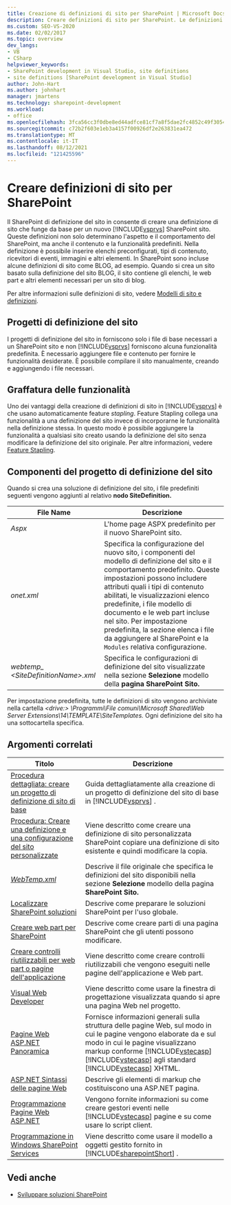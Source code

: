 ```yaml
---
title: Creazione di definizioni di sito per SharePoint | Microsoft Docs
description: Creare definizioni di sito per SharePoint. Le definizioni del sito determinano l'aspetto e il comportamento SharePoint sito e il relativo contenuto e funzionalità predefiniti.
ms.custom: SEO-VS-2020
ms.date: 02/02/2017
ms.topic: overview
dev_langs:
- VB
- CSharp
helpviewer_keywords:
- SharePoint development in Visual Studio, site definitions
- site definitions [SharePoint development in Visual Studio]
author: John-Hart
ms.author: johnhart
manager: jmartens
ms.technology: sharepoint-development
ms.workload:
- office
ms.openlocfilehash: 3fca56cc3f0dbe8ed44adfce81cf7a8f5dae2fc4852c49f305473f20f4e9c747
ms.sourcegitcommit: c72b2f603e1eb3a4157f00926df2e263831ea472
ms.translationtype: MT
ms.contentlocale: it-IT
ms.lasthandoff: 08/12/2021
ms.locfileid: "121425596"
---
```

# <a name="create-site-definitions-for-sharepoint"></a>Creare definizioni di sito per SharePoint
  Il SharePoint di definizione del sito in consente di creare una definizione di sito che funge da base per un nuovo [!INCLUDE[vsprvs](../sharepoint/includes/vsprvs-md.md)] SharePoint sito.  Queste definizioni non solo determinano l'aspetto e il comportamento del SharePoint, ma anche il contenuto e la funzionalità predefiniti. Nella definizione è possibile inserire elenchi preconfigurati, tipi di contenuto, ricevitori di eventi, immagini e altri elementi. In SharePoint sono incluse alcune definizioni di sito come BLOG, ad esempio. Quando si crea un sito basato sulla definizione del sito BLOG, il sito contiene gli elenchi, le web part e altri elementi necessari per un sito di blog.

 Per altre informazioni sulle definizioni di sito, vedere [Modelli di sito e definizioni](/previous-versions/office/developer/sharepoint-2010/ms434313(v=office.14)).

## <a name="site-definition-projects"></a>Progetti di definizione del sito
 I progetti di definizione del sito in forniscono solo i file di base necessari a un SharePoint sito e non [!INCLUDE[vsprvs](../sharepoint/includes/vsprvs-md.md)] forniscono alcuna funzionalità predefinita. È necessario aggiungere file e contenuto per fornire le funzionalità desiderate. È possibile compilare il sito manualmente, creando e aggiungendo i file necessari.

## <a name="feature-stapling"></a>Graffatura delle funzionalità
 Uno dei vantaggi della creazione di definizioni di sito in [!INCLUDE[vsprvs](../sharepoint/includes/vsprvs-md.md)] è che usano automaticamente feature *stapling*. Feature Stapling collega una funzionalità a una definizione del sito invece di incorporarne le funzionalità nella definizione stessa. In questo modo è possibile aggiungere la funzionalità a qualsiasi sito creato usando la definizione del sito senza modificare la definizione del sito originale. Per altre informazioni, vedere [Feature Stapling](/previous-versions/office/developer/sharepoint-2007/bb861862(v=office.12)).

## <a name="site-definition-project-components"></a>Componenti del progetto di definizione del sito
 Quando si crea una soluzione di definizione del sito, i file predefiniti seguenti vengono aggiunti al relativo **nodo SiteDefinition.**

|File Name|Descrizione|
|---------------|-----------------|
|*Aspx*|L'home page ASPX predefinito per il nuovo SharePoint sito.|
|*onet.xml*|Specifica la configurazione del nuovo sito, i componenti del modello di definizione del sito e il comportamento predefinito. Queste impostazioni possono includere attributi quali i tipi di contenuto abilitati, le visualizzazioni elenco predefinite, i file modello di documento e le web part incluse nel sito. Per impostazione predefinita, la sezione elenca i file da aggiungere al SharePoint e la `Modules` relativa configurazione.|
|*webtemp_ \<SiteDefinitionName>.xml*|Specifica le configurazioni di definizione del sito visualizzate nella sezione **Selezione** modello della **pagina SharePoint Sito.**|

 Per impostazione predefinita, tutte le definizioni di sito vengono archiviate nella cartella *\<drive:> \Programmi\File comuni\Microsoft Shared\Web Server Extensions\14\TEMPLATE\SiteTemplates.* Ogni definizione del sito ha una sottocartella specifica.

## <a name="related-topics"></a>Argomenti correlati

|Titolo|Descrizione|
|-----------|-----------------|
|[Procedura dettagliata: creare un progetto di definizione di sito di base](../sharepoint/walkthrough-create-a-basic-site-definition-project.md)|Guida dettagliatamente alla creazione di un progetto di definizione del sito di base in [!INCLUDE[vsprvs](../sharepoint/includes/vsprvs-md.md)] .|
|[Procedura: Creare una definizione e una configurazione del sito personalizzate](/previous-versions/office/developer/sharepoint-2010/ms454677(v=office.14))|Viene descritto come creare una definizione di sito personalizzata SharePoint copiare una definizione di sito esistente e quindi modificare la copia.|
|[*WebTemp.xml*](/previous-versions/office/developer/sharepoint-2010/ms447717(v=office.14))|Descrive il file originale che specifica le definizioni del sito disponibili nella sezione **Selezione** modello della pagina **SharePoint Sito.**|
|[Localizzare SharePoint soluzioni](../sharepoint/localizing-sharepoint-solutions.md)|Descrive come preparare le soluzioni SharePoint per l'uso globale.|
|[Creare web part per SharePoint](../sharepoint/creating-web-parts-for-sharepoint.md)|Descrive come creare parti di una pagina SharePoint che gli utenti possono modificare.|
|[Creare controlli riutilizzabili per web part o pagine dell'applicazione](../sharepoint/creating-reusable-controls-for-web-parts-or-application-pages.md)|Viene descritto come creare controlli riutilizzabili che vengono eseguiti nelle pagine dell'applicazione e Web part.|
|[Visual Web Developer](/previous-versions/visualstudio/visual-studio-2010/ms178093(v=vs.100))|Viene descritto come usare la finestra di progettazione visualizzata quando si apre una pagina Web nel progetto.|
|[Pagine Web ASP.NET Panoramica](/previous-versions/aspnet/428509ah(v=vs.100))|Fornisce informazioni generali sulla struttura delle pagine Web, sul modo in cui le pagine vengono elaborate da e sul modo in cui le pagine visualizzano markup conforme [!INCLUDE[vstecasp](../sharepoint/includes/vstecasp-md.md)] [!INCLUDE[vstecasp](../sharepoint/includes/vstecasp-md.md)] agli standard [!INCLUDE[vstecasp](../sharepoint/includes/vstecasp-md.md)] XHTML.|
|[ASP.NET Sintassi delle pagine Web](/previous-versions/aspnet/k33801s3(v=vs.100))|Descrive gli elementi di markup che costituiscono una ASP.NET pagina.|
|[Programmazione Pagine Web ASP.NET](/previous-versions/aspnet/0yt4zca8(v=vs.100))|Vengono fornite informazioni su come creare gestori eventi nelle [!INCLUDE[vstecasp](../sharepoint/includes/vstecasp-md.md)] pagine e su come usare lo script client.|
|[Programmazione in Windows SharePoint Services](/previous-versions/office/developer/sharepoint-services/ms430674(v=office.12))|Viene descritto come usare il modello a oggetti gestito fornito in [!INCLUDE[sharepointShort](../sharepoint/includes/sharepointshort-md.md)] .|

## <a name="see-also"></a>Vedi anche
- [Sviluppare soluzioni SharePoint](../sharepoint/developing-sharepoint-solutions.md)
